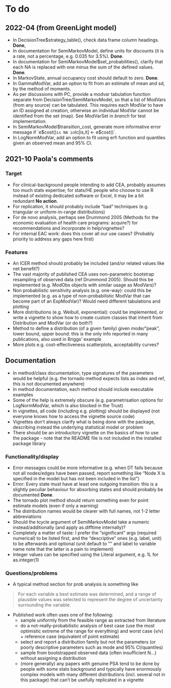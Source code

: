 # To do

## 2022-04 (from GreenLight model)

* In DecisionTree$strategy_table(), check data frame column headings. **Done**,
* In documentation for SemiMarkovModel, define units for discounts (it is a
  rate, not a percentage, e.g. 0.035 for 3.5%). **Done**.
* In documentation for SemiMarkovModel$set_probabilities(), clarify that 
  each NA is replaced with one minus the sum of the defined values. **Done**.
* In MarkovState, annual occupancy cost should default to zero. **Done**.
* In GammaModVar, add an option to fit from an estimate of mean and sd, by the
  method of moments.
* As per discussions with PC, provide a modvar tabulation function separate
  from DecisionTree/SemiMarkovModel, so that a list of ModVars (from any 
  source) can be tabulated. This requires each ModVar to have an ID assigned
  at creation, otherwise an individual ModVar cannot be identified from the
  set (map). See ModVarSet in *branch* for test implementation. 
* In SemiMarkovModel$transition_cost, generate more informative error message
  if `e$cost()` is NA in `Ic[is,it] <- e$cost()`.
* In LogNormModVar, add an option to fit using erfi function and quantiles given
  an observed mean and 95% CI.
  
## 2021-10 Paola's comments  
  
### Target
* For clinical-background people intending to add CEA, probably assumes too 
  much stats expertise; for stats/HE people who choose to use R instead of
  existing dedicated software or Excel, it may be a bit redundant **No action**.
* For replication, it should probably include “bad” techniques (e.g. triangular
  or uniform-in-range distributions)
* For de novo analysis, perhaps see Drummond 2005 (Methods for the economic
  evaluation of health care programs: acquire?) for recommendations and 
  incorporate in help/vignettes?
* For internal EAC work: does this cover all our use cases? (Probably priority
  to address any gaps here first)

### Features
* An ICER method should probably be included (and/or related values like net
  benefit?)
* The vast majority of published CEA uses non-parametric bootstrap resampling
  of observed data (ref Drummond 2005). Should this be implemented (e.g. ModObs
  objects with similar usage as ModVars)?
* Non probabilistic sensitivity analysis (e.g. one-way): could this be 
  implemented (e.g. as a type of non-probabilistic ModVar that can become part
  of an ExpModVar)? Would need different tabulations and plotting
* More distributions (e.g. Weibull, exponential): could be implemented, or 
  write a vignette to show how to create custom classes that inherit from 
  Distribution and ModVar (or do both?)
* Method to define a distribution (of a given family) given mode/“peak”, lower
  bound, upper bound: this is the only info reported in many publications, also
  used in Briggs’ example
* More plots e.g. cost-effectiveness scatterplots, acceptability curves?

## Documentation
* In method/class documentation, type signatures of the parameters would be 
  helpful (e.g. the tornado method expects lists as index and ref, this is not
  documented anywhere)
* In method documentation, each method should include executable examples
* Some of the help is extremely obscure (e.g. parametrisation options for 
  LogNormModVar, which is also blocked in the Trust)
* In vignettes, all code (including e.g. plotting) should be displayed 
  (not everyone knows how to access the vignette source code)
* Vignettes don’t always clarify what is being done with the package, 
  describing instead the underlying statistical model or problem
* There should be an introductory vignette on the basics of how to use the 
  package - note that the README file is not included in the installed package
  library

### Functionality/display
* Error messages could be more informative (e.g. when DT fails because not all
  nodes/edges have been passed, report something like “Node X is specified in
  the model but has not been included in the list”)
* Error: Every state must have at least one outgoing transition: this is a 
  slightly peculiar behaviour for absorbing states and should probably be 
  documented **Done**.
* The tornado plot method should return something even for point estimate 
  models (even if only a warning)
* The distribution names would be clearer with full names, not 1-2 letter 
  abbreviations
* Should the tcycle argument of SemiMarkovModel take a numeric 
  instead/additionally (and apply as.difftime internally)?
* Completely a matter of taste: I prefer the “significant” args (required 
  numerical) to be listed first, and the “descriptive” ones (e.g. label, unit)
  to be afterwards and optional (unit default to "" and label to variable name
  note that the latter is a pain to implement)
* Integer values can be specified using the Literal argument, e.g. 1L for 
  as.integer(1)

### Questions/problems
* A typical method section for prob analysis is something like

> For each variable a best estimate was determined, and a range of plausible 
  values was selected to represent the degree of uncertainty surrounding the 
  variable.

* Published work often uses one of the following:
    - sample uniformly from the feasible range as extracted from literature
    - do a not-really-probabilistic analysis of best case (use the most 
      optimistic extreme of the range for everything) and worst case (v/v) + 
      reference case (equivalent of point estimate)
    - select and report a distribution family but not the parameters (or poorly
      descriptive parameters such as mode and 95% CI/quantiles)
    - sample from bootstrapped observed data (often insufficient N…) without
      assigning a distribution
    - (more generally) any papers with genuine PSA tend to be done by people 
      with some stats background and typically have enormously complex models
      with many different distributions (incl. several not in this package) 
      that can’t be usefully replicated in a vignette
      